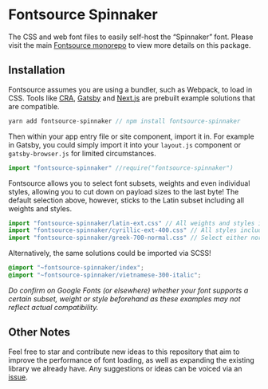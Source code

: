 # Fontsource Spinnaker

The CSS and web font files to easily self-host the “Spinnaker” font. Please visit the main [Fontsource monorepo](https://github.com/DecliningLotus/fontsource) to view more details on this package.

## Installation

Fontsource assumes you are using a bundler, such as Webpack, to load in CSS. Tools like [CRA](https://create-react-app.dev/), [Gatsby](https://www.gatsbyjs.org/) and [Next.js](https://nextjs.org/) are prebuilt example solutions that are compatible.

```javascript
yarn add fontsource-spinnaker // npm install fontsource-spinnaker
```

Then within your app entry file or site component, import it in. For example in Gatsby, you could simply import it into your `layout.js` component or `gatsby-browser.js` for limited circumstances.

```javascript
import "fontsource-spinnaker" //require("fontsource-spinnaker")
```

Fontsource allows you to select font subsets, weights and even individual styles, allowing you to cut down on payload sizes to the last byte! The default selection above, however, sticks to the Latin subset including all weights and styles.

```javascript
import "fontsource-spinnaker/latin-ext.css" // All weights and styles included.
import "fontsource-spinnaker/cyrillic-ext-400.css" // All styles included.
import "fontsource-spinnaker/greek-700-normal.css" // Select either normal or italic.
```

Alternatively, the same solutions could be imported via SCSS!

```scss
@import "~fontsource-spinnaker/index";
@import "~fontsource-spinnaker/vietnamese-300-italic";
```

_Do confirm on Google Fonts (or elsewhere) whether your font supports a certain subset, weight or style beforehand as these examples may not reflect actual compatibility._

## Other Notes

Feel free to star and contribute new ideas to this repository that aim to improve the performance of font loading, as well as expanding the existing library we already have. Any suggestions or ideas can be voiced via an [issue](https://github.com/DecliningLotus/fontsource/issues).
